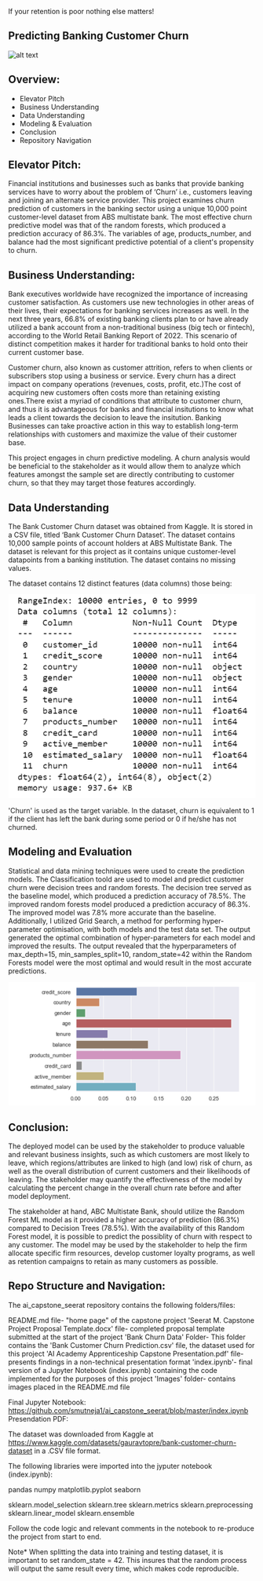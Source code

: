 If your retention is poor nothing else matters! 
## Predicting Banking Customer Churn

![alt text](path/to/https://media.licdn.com/dms/image/C5612AQF5TDwdJsp9Yw/article-cover_image-shrink_600_2000/0/1545640989538?e=2147483647&v=beta&t=drkYEbBcpeYmkt0c67lJCrySwn9Jh0eLDKuPCbbX1MM)



## Overview:
- Elevator Pitch
- Business Understanding
- Data Understanding
- Modeling & Evaluation
- Conclusion
- Repository Navigation

## Elevator Pitch:
Financial institutions and businesses such as banks that provide banking services have to worry about the problem of ‘Churn’ i.e., customers leaving and joining an alternate service provider. This project examines churn prediction of customers in the banking sector using a unique 10,000 point customer-level dataset from ABS multistate bank. The most effective churn predictive model was that of the random forests, which produced a prediction accuracy of 86.3%. The variables of age, products_number, and balance had the most significant predictive potential of a client's propensity to churn. 


## Business Understanding:
Bank executives worldwide have recognized the importance of increasing customer satisfaction. As customers use new technologies in other areas of their lives, their expectations for banking services increases as well. In the next three years, 66.8% of existing banking clients plan to or have already utilized a bank account from a non-traditional business (big tech or fintech), according to the World Retail Banking Report of 2022. This scenario of distinct competition makes it harder for traditional banks to hold onto their current customer base.

Customer churn, also known as customer attrition, refers to when clients or subscribers stop using a business or service. Every churn has a direct impact on company operations (revenues, costs, profit, etc.)The cost of acquiring new customers often costs more than retaining existing ones.There exist a myriad of conditions that attribute to customer churn, and thus it is advantageous for banks and financial insitutions to know what leads a client towards the decision to leave the insitution. Banking Businesses can take proactive action in this way to establish long-term relationships with customers and maximize the value of their customer base. 

This project engages in churn predictive modeling. A churn analysis would be beneficial to the stakeholder as it would allow them to analyze which features amongst the sample set are directly contributing to customer churn, so that they may target those features accordingly.


## Data Understanding
The Bank Customer Churn dataset was obtained from Kaggle. It is stored in a CSV file, titled ‘Bank Customer Churn Dataset’. The dataset contains 10,000 sample points of account holders at ABS Multistate Bank. The dataset is relevant for this project as it contains unique customer-level datapoints from a banking institution. The dataset contains no missing values. 

The dataset contains 12 distinct features (data columns) those being:

![alt text](Images/data.info.PNG)

'Churn' is used as the target variable. In the dataset, churn is equivalent to 1 if the client has left the bank during some period or 0 if he/she has not churned.

## Modeling and Evaluation
Statistical and data mining techniques were used to create the prediction models. The Classification toold are used to model and predict customer churn were decision trees and random forests. The decision tree served as the baseline model, which produced a prediction accuracy of 78.5%. The improved random forests model produced a prediction accuracy of 86.3%. The improved model was 7.8% more accurate than the baseline. Additionally, I utilized Grid Search, a method for performing hyper-parameter optimisation, with both models and the test data set. The output generated the optimal combination of hyper-parameters for each model and improved the results. The output revealed that the hyperparameters of max_depth=15, min_samples_split=10, random_state=42 within the Random Forests model were the most optimal and would result in the most accurate predictions. 

![alt text](Images/RF_FeatureImportance.png)


## Conclusion:
The deployed model can be used by the stakeholder to produce valuable and relevant business insights, such as which customers are most likely to leave, which regions/attributes are linked to high (and low) risk of churn, as well as the overall distribution of current customers and their likelihoods of leaving. The stakeholder may quantify the effectiveness of the model by calculating the percent change in the overall churn rate before and after model deployment. 

The stakeholder at hand, ABC Multistate Bank, should utilize the Random Forest ML model as it provided a higher accuracy of prediction (86.3%) compared to Decision Trees (78.5%). With the availability of this Random Forest model, it is possible to predict the possiblity of churn with respect to any customer. The model may be used by the stakeholder to help the firm allocate specific firm resources, develop customer loyalty programs, as well as retention campaigns to retain as many customers as possible. 


## Repo Structure and Navigation:

The ai_capstone_seerat repository contains the following folders/files:

README.md file- "home page" of the capstone project 
'Seerat M. Capstone Project Proposal Template.docx' file- completed proposal template submitted at the start of the project
'Bank Churn Data' Folder- This folder contains the 'Bank Customer Churn Prediction.csv' file, the dataset used for this project
'AI Academy Apprenticeship Capstone Presentation.pdf' file- presents findings in a non-technical presentation format
'index.ipynb'- final version of a Jupyter Notebook (index.ipynb) containing the code implemented for the purposes of this project
'Images' folder- contains images placed in the README.md file



Final Jupyter Notebook: https://github.com/smutneja1/ai_capstone_seerat/blob/master/index.ipynb
Presendation PDF: 

The dataset was downloaded from Kaggle at https://www.kaggle.com/datasets/gauravtopre/bank-customer-churn-dataset in a .CSV file format. 

The following libraries were imported into the jyputer notebook (index.ipynb):

pandas
numpy
matplotlib.pyplot
seaborn

sklearn.model_selection
sklearn.tree
sklearn.metrics
sklearn.preprocessing
sklearn.linear_model
sklearn.ensemble

Follow the code logic and relevant comments in the notebook to re-produce the project from start to end. 

Note* When splitting the data into training and testing dataset, it is important to set random_state = 42. This insures that the random process will output the same result every time, which makes code reproducible. 





